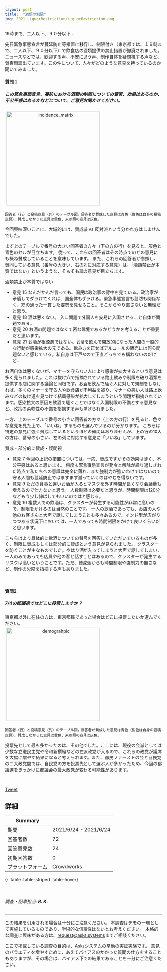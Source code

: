 ```yaml
---
layout: post
title:  "酒類の制限"
img: 2021_LiquorRestriction/LiquorRestriction.png
---
```


19時まで、二人以下、９０分以下...

先日緊急事態宣言が蔓延防止等措置に移行し、制限付き（東京都では、１９時まで、二人以下、９０分以下）で飲食店の酒類提供の禁止措置が撤廃されました。ニュースなどでは、歓迎する声、不安に思う声、制作自体を疑問視する声など、賛否両論出ています。この件について、人々がどのような意見を持っているのか聞いてみました。

#### 質問１
<div class="jumbotron py-2">
<h5>この緊急事態宣言、蔓防における酒類の制限についての賛否、効果はあるのか、不公平感はあるかなどについて、ご意見お聞かせください。</h5>
</div>

<div class="container text-center">
<img src="{{site.baseurl}}/images/2021_LiquorRestriction/table.svg" alt="incidence_matrix"
style = "
  width: 300px;
  border: none;
  background: none;
  margin: 1% 1% 1% 1%;
  text-align: center;
  display: inline-block;
">
</div>
<p><small>回答者（行）と投稿意見（列）のテーブル図。回答者が賛成した意見は青色（紺色は自身の投稿意見）、賛成しなかった意見は黄色、未参照の意見は灰色。</small></p>

今回興味深いことに、大域的には、賛成派 vs 反対派という分かれ方はしませんでした。

まず上のテーブルで番号の大きい回答者の方々（下の方の行）を見ると、灰色と青色のセルが目立ちます。
従って、これらの回答者はその時点でのどの意見にも概ね賛成していることを意味しています。
また、これらの回答者が参照し、賛同している意見（番号の大きい、右の列に対応する意見）は、「酒類禁止が本質ではない」というような、そもそも論の意見が目立ちます。


<div class="card">
  <div class="card-header">
  酒類禁止が本質ではない
  </div>
  <ul class="list-group list-group-flush">
    <li class="list-group-item">
      <span class="badge badge-dark mr-2">意見 15</span> なんだかんだ言っても、国民は政治家の背中を見ている。政治家が矛盾してダラけてくれば、国全体もダラける。緊急事態宣言も蔓防も関係なく、筋の通った一貫した姿勢を見せること。そこからやり直さないと無理だと思う。
    </li>  
    <li class="list-group-item">
      <span class="badge badge-dark mr-2">意見 18</span> 酒は悪くない。 入口問題で外国人を安易に入国させること自体が問題である。
    </li>  
    <li class="list-group-item">
      <span class="badge badge-dark mr-2">意見 20</span> お酒の問題ではなくて密な環境であるかどうかを考えることが重要だと思います。
    </li>
    <li class="list-group-item">
      <span class="badge badge-dark mr-2">意見 21</span> お酒が根源悪ではない。お酒を飲んで開放的になった人間の一般的な行動が感染拡大の元である。飲み方を正せばアルコールの販売には何ら問題ないと感じている。私自身は下戸なので正直どっちでも構わないのだけど…
    </li>
  </ul>
</div>

お酒自体は悪くないが、マナーを守らない人により感染が拡大するという意見は多く見られました。これは抜け穴で指摘されている路上飲みや制限を破り酒類を提供する店に関する議論と同根です。お酒を飲んで騒ぐ人に対して規制をしなければ、多くのマナーを守る人や飲食店が不利益を被り、マナーの悪い人は路上飲みなどの抜け道を見つけて結局感染が拡大してしまうという問題が指摘されています。感染拡大の原因を飲酒で騒ぐことではなく入国制限の不備とする意見など、政策の柔軟性の不備を指摘する声も挙げられました。


一方、上のテーブルで番号の小さい回答者の方々（上の方の行）を見ると、色々な意見を見た上で、「いいね」するものを選んでいるのが分かります。
こちらは特定の意見に強く賛成しているというほどの傾向はありませんが、上の行の10人の方は、番号の小さい、左の列に対応する意見に「いいね」しています。

<div class="card">
  <div class="card-header">
  賛成・部分的に賛成・疑問視
  </div>
  <ul class="list-group list-group-flush">
    <li class="list-group-item">
      <span class="badge badge-dark mr-2">意見 7</span> 今回の上記の措置については、一応、賛成ですがその効果は薄く、不公平感はあると思います。 何度も緊急事態宣言が発令と解除が繰り返しされた時点で私たちへの意識は完全に薄れ、また強制力が強いわけではないので守る人間も蔓延防止ではますます減っていくのはやむを得ないです。
    </li>
    <li class="list-group-item">
      <span class="badge badge-dark mr-2">意見 9</span> ただの食事と違いお酒が入るとマスクを外す時間が長くなり会話量も増えるので仕方ないと思う。 人数制限は必要だと思うが、時間制限は120分などもう少し伸ばしてもいいのではと感じる。
    </li>
    <li class="list-group-item">
      <span class="badge badge-dark mr-2">意見 10</span> 複数人での飲酒は、クラスターが発生する可能性が非常に高いので、制限をかけるのは当然のことです。 一人の飲酒であっても、お店の人や他のお客さんと大声で話してしまうことも多々あるので、インド型が広がりつつある状況下においては、一人であっても時間制限をかけて良いくらいだと思います。
    </li>
  </ul>
</div>

こちらはより具体的に飲酒についての賛否を回答していただいているものが多く、制限に賛成もしくは部分的に賛成という意見が見られました。
クラスターを防ぐことが主なものでした。やはり酒が入ってしまうと大声で話してしまい、一人のみであっても店員や他の客と話すことはあるので、クラスターが発生するリスクは高いということです。ただ、賛成派からも時間制限や強制力の無さなど、制作の欠陥を指摘する声もありました。



<br>

#### 質問2
<div class="jumbotron py-2">
<h5>7/4の都議選ではどこに投票しますか？</h5>
東京都以外に在住の方は、東京都民であった場合はどこに投票したいか選んでください。
</div>

<div class="container text-center">
<img src="{{site.baseurl}}/images/2021_LiquorRestriction/TokkyoVote.png" alt="demograhpic"
style = "
  width: 300px;
  border: none;
  background: none;
  margin: 1% 1% 1% 1%;
  text-align: center;
  display: inline-block;
">
</div>
<p><small>回答者（行）と投稿意見（列）のテーブル図。回答者が賛成した意見は青色（紺色は自身の投稿意見）、賛成しなかった意見は黄色、未参照の意見は灰色。</small></p>

<p class="mt-3">
投票先として最も多かったのは、その他でした。ここには、現役の会派としては少数な立憲民主党や令和新撰組などの左派政党が入るので、これらの政党が議席を大幅に増やす結果になると考えられます。また、都民ファーストの会と自民党の二大政党間では、自民党の方を投票先として選ぶ人が多かったため、今回の都議選をきっかけに都議会の最大政党が変わる可能性があります。
</p>


<br>



<a href="https://twitter.com/share?ref_src=twsrc%5Etfw" class="twitter-share-button" data-size="large" data-via="Aska_systems_jp" data-hashtags="Aska" data-show-count="false">Tweet</a><script async src="https://platform.twitter.com/widgets.js" charset="utf-8"></script>





## 詳細


| Summary | |
|------|------|
| 期間 | 2021/6/24 - 2021/6/24 |
| 回答者数 | 72 |
| 回答意見数 | 24 |
| 初期回答数 | 0 |
| プラットフォーム | Crowdworks |
{: .table .table-striped .table-hover}


<br>

<h6 class="text-muted">調査・記事担当: <strong>R. K.</strong></h6>



---
この結果を引用される場合は十分にご注意ください。
本調査はデモの一環として実施しているものであり、学術的な信頼性はないとお考えください。
本格的な調査に興味がある方は、<a href="mailto:request@aska.systems">request@aska.systems</a>までご相談ください。

ここで掲載している調査の目的は、Askaシステムの挙動の実証実験です。
意見のバラエティを増やすために、あえてバイアスのかかった質問の仕方をすることもありますが、その場合は、バイアス下での結果であることを十分にご注意ください。
